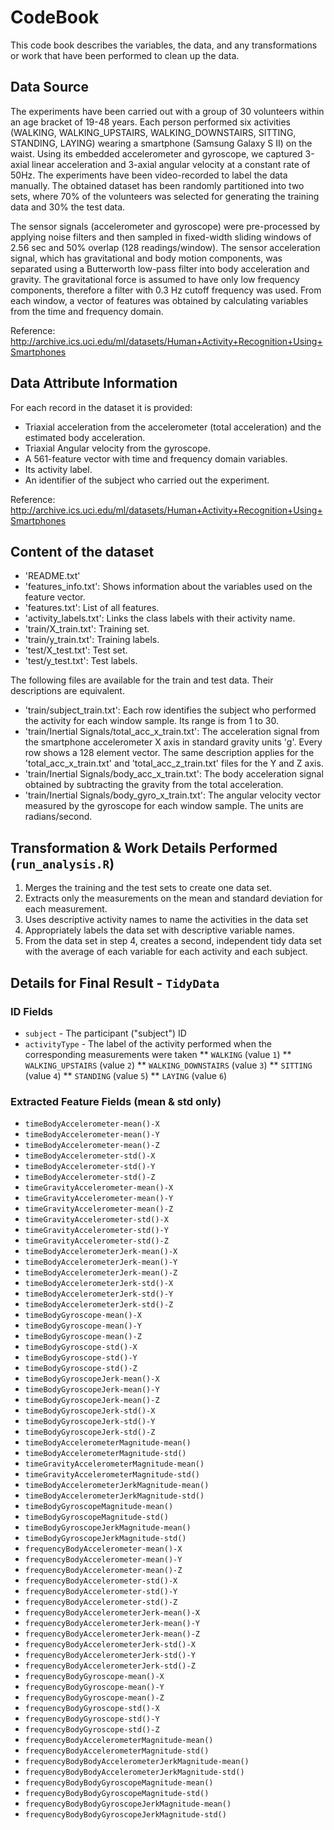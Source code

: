 # CodeBook

This code book describes the variables, the data, and any transformations or work that have been performed to clean up the data.

## Data Source

The experiments have been carried out with a group of 30 volunteers within an age bracket of 19-48 years. Each person performed six activities (WALKING, WALKING_UPSTAIRS, WALKING_DOWNSTAIRS, SITTING, STANDING, LAYING) wearing a smartphone (Samsung Galaxy S II) on the waist. Using its embedded accelerometer and gyroscope, we captured 3-axial linear acceleration and 3-axial angular velocity at a constant rate of 50Hz. The experiments have been video-recorded to label the data manually. The obtained dataset has been randomly partitioned into two sets, where 70% of the volunteers was selected for generating the training data and 30% the test data.

The sensor signals (accelerometer and gyroscope) were pre-processed by applying noise filters and then sampled in fixed-width sliding windows of 2.56 sec and 50% overlap (128 readings/window). The sensor acceleration signal, which has gravitational and body motion components, was separated using a Butterworth low-pass filter into body acceleration and gravity. The gravitational force is assumed to have only low frequency components, therefore a filter with 0.3 Hz cutoff frequency was used. From each window, a vector of features was obtained by calculating variables from the time and frequency domain.

Reference: http://archive.ics.uci.edu/ml/datasets/Human+Activity+Recognition+Using+Smartphones

## Data Attribute Information

For each record in the dataset it is provided:
* Triaxial acceleration from the accelerometer (total acceleration) and the estimated body acceleration.
* Triaxial Angular velocity from the gyroscope.
* A 561-feature vector with time and frequency domain variables.
* Its activity label.
* An identifier of the subject who carried out the experiment. 

Reference: http://archive.ics.uci.edu/ml/datasets/Human+Activity+Recognition+Using+Smartphones

## Content of the dataset

* 'README.txt'
* 'features_info.txt': Shows information about the variables used on the feature vector.
* 'features.txt': List of all features.
* 'activity_labels.txt': Links the class labels with their activity name.
* 'train/X_train.txt': Training set.
* 'train/y_train.txt': Training labels.
* 'test/X_test.txt': Test set.
* 'test/y_test.txt': Test labels.

The following files are available for the train and test data. Their descriptions are equivalent. 
* 'train/subject_train.txt': Each row identifies the subject who performed the activity for each window sample. Its range is from 1 to 30. 
* 'train/Inertial Signals/total_acc_x_train.txt': The acceleration signal from the smartphone accelerometer X axis in standard gravity units 'g'. Every row shows a 128 element vector. The same description applies for the 'total_acc_x_train.txt' and 'total_acc_z_train.txt' files for the Y and Z axis. 
* 'train/Inertial Signals/body_acc_x_train.txt': The body acceleration signal obtained by subtracting the gravity from the total acceleration. 
* 'train/Inertial Signals/body_gyro_x_train.txt': The angular velocity vector measured by the gyroscope for each window sample. The units are radians/second. 

## Transformation & Work Details Performed (```run_analysis.R```)

1. Merges the training and the test sets to create one data set.
2. Extracts only the measurements on the mean and standard deviation for each measurement. 
3. Uses descriptive activity names to name the activities in the data set
4. Appropriately labels the data set with descriptive variable names. 
5. From the data set in step 4, creates a second, independent tidy data set with the average of each variable for each activity and each subject.

## Details for Final Result - ```TidyData```

### ID Fields

* `subject` - The participant ("subject") ID
* `activityType` - The label of the activity performed when the corresponding measurements were taken
** `WALKING` (value `1`)
** `WALKING_UPSTAIRS` (value `2`)
** `WALKING_DOWNSTAIRS` (value `3`)
** `SITTING` (value `4`)
** `STANDING` (value `5`)
** `LAYING` (value `6`)

### Extracted Feature Fields (mean & std only)

* `timeBodyAccelerometer-mean()-X`
* `timeBodyAccelerometer-mean()-Y`
* `timeBodyAccelerometer-mean()-Z`
* `timeBodyAccelerometer-std()-X`
* `timeBodyAccelerometer-std()-Y`
* `timeBodyAccelerometer-std()-Z`
* `timeGravityAccelerometer-mean()-X`
* `timeGravityAccelerometer-mean()-Y`
* `timeGravityAccelerometer-mean()-Z`
* `timeGravityAccelerometer-std()-X`
* `timeGravityAccelerometer-std()-Y`
* `timeGravityAccelerometer-std()-Z`
* `timeBodyAccelerometerJerk-mean()-X`
* `timeBodyAccelerometerJerk-mean()-Y`
* `timeBodyAccelerometerJerk-mean()-Z`
* `timeBodyAccelerometerJerk-std()-X`
* `timeBodyAccelerometerJerk-std()-Y`
* `timeBodyAccelerometerJerk-std()-Z`
* `timeBodyGyroscope-mean()-X`
* `timeBodyGyroscope-mean()-Y`
* `timeBodyGyroscope-mean()-Z`
* `timeBodyGyroscope-std()-X`
* `timeBodyGyroscope-std()-Y`
* `timeBodyGyroscope-std()-Z`
* `timeBodyGyroscopeJerk-mean()-X`
* `timeBodyGyroscopeJerk-mean()-Y`
* `timeBodyGyroscopeJerk-mean()-Z`
* `timeBodyGyroscopeJerk-std()-X`
* `timeBodyGyroscopeJerk-std()-Y`
* `timeBodyGyroscopeJerk-std()-Z`
* `timeBodyAccelerometerMagnitude-mean()`
* `timeBodyAccelerometerMagnitude-std()`
* `timeGravityAccelerometerMagnitude-mean()`
* `timeGravityAccelerometerMagnitude-std()`
* `timeBodyAccelerometerJerkMagnitude-mean()`
* `timeBodyAccelerometerJerkMagnitude-std()`
* `timeBodyGyroscopeMagnitude-mean()`
* `timeBodyGyroscopeMagnitude-std()`
* `timeBodyGyroscopeJerkMagnitude-mean()`
* `timeBodyGyroscopeJerkMagnitude-std()`
* `frequencyBodyAccelerometer-mean()-X`
* `frequencyBodyAccelerometer-mean()-Y`
* `frequencyBodyAccelerometer-mean()-Z`
* `frequencyBodyAccelerometer-std()-X`
* `frequencyBodyAccelerometer-std()-Y`
* `frequencyBodyAccelerometer-std()-Z`
* `frequencyBodyAccelerometerJerk-mean()-X`
* `frequencyBodyAccelerometerJerk-mean()-Y`
* `frequencyBodyAccelerometerJerk-mean()-Z`
* `frequencyBodyAccelerometerJerk-std()-X`
* `frequencyBodyAccelerometerJerk-std()-Y`
* `frequencyBodyAccelerometerJerk-std()-Z`
* `frequencyBodyGyroscope-mean()-X`
* `frequencyBodyGyroscope-mean()-Y`
* `frequencyBodyGyroscope-mean()-Z`
* `frequencyBodyGyroscope-std()-X`
* `frequencyBodyGyroscope-std()-Y`
* `frequencyBodyGyroscope-std()-Z`
* `frequencyBodyAccelerometerMagnitude-mean()`
* `frequencyBodyAccelerometerMagnitude-std()`
* `frequencyBodyBodyAccelerometerJerkMagnitude-mean()` 
* `frequencyBodyBodyAccelerometerJerkMagnitude-std()`
* `frequencyBodyBodyGyroscopeMagnitude-mean()`
* `frequencyBodyBodyGyroscopeMagnitude-std()`
* `frequencyBodyBodyGyroscopeJerkMagnitude-mean()`
* `frequencyBodyBodyGyroscopeJerkMagnitude-std()`




